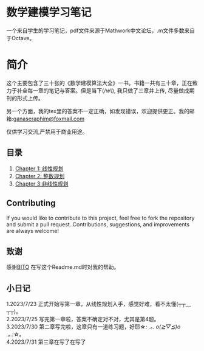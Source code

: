 # 数学建模学习笔记
一个来自学生的学习笔记，pdf文件来源于Mathwork中文论坛，.m文件多数来自于Octave。
# 简介
   这个主要包含了三十张的《数学建模算法大全》一书。书籍一共有三十章，正在致力于补全每一章的笔记与答案。但是当下(*/w\\*), 我只做了三章并上传, 尽量做成期刊的形式上传。

   另一个方面，我的tex里的答案不一定正确，如发现错误，欢迎提供更正。我的邮箱:[ganaseraphim@foxmail.com](mailto:ganaseraphim@foxmail.com)
   
   仅供学习交流,严禁用于商业用途。
 ## 目录
 1. [Chapter 1: 线性规划](./matlab/算法大全_第01章__线性规划.pdf)
2. [Chapter 2: 整数规划](./matlab/算法大全_第02章__整数规划.pdf)
3. [Chapter 3:非线性规划](./matlab/算法大全_第03章__非线性规划.pdf)
 ## Contributing
 If you would like to contribute to this project, feel free to fork the repository and submit a pull request. Contributions, suggestions, and improvements are always welcome!
 ## 致谢
 感谢[BITO](https://github.com/BITO) 在写这个Readme.md时对我的帮助。
 ## 小日记
   1.2023/7/23 正式开始写第一章，从线性规划入手，感觉好难，看不太懂(┬┬﹏┬┬)。<br>
   2.2023/7/25 写完第一章啦，答案不确定对不对，尤其是第4题。<br>
   3.2023/7/30 第二章写完啦，这章只有一道练习题，好耶☆*: .｡. o(≧▽≦)o .｡.:*☆。<br>
   4.2023/7/31 第三章在写了在写了
